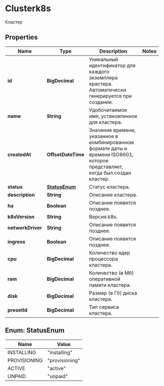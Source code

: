 

# Clusterk8s

Кластер

## Properties

| Name | Type | Description | Notes |
|------------ | ------------- | ------------- | -------------|
|**id** | **BigDecimal** | Уникальный идентификатор для каждого экземпляра крастера. Автоматически генерируется при создании. |  |
|**name** | **String** | Удобочитаемое имя, установленное для кластера. |  |
|**createdAt** | **OffsetDateTime** | Значение времени, указанное в комбинированном формате даты и времени ISO8601, которое представляет, когда был создан кластер. |  |
|**status** | [**StatusEnum**](#StatusEnum) | Статус кластера. |  |
|**description** | **String** | Описание кластера. |  |
|**ha** | **Boolean** | Описание появится позднее. |  |
|**k8sVersion** | **String** | Версия k8s. |  |
|**networkDriver** | **String** | Описание появится позднее. |  |
|**ingress** | **Boolean** | Описание появится позднее. |  |
|**cpu** | **BigDecimal** | Количество ядер процессора кластера. |  |
|**ram** | **BigDecimal** | Количество (в Мб) оперативной памяти кластера. |  |
|**disk** | **BigDecimal** | Размер (в Гб) диска кластера. |  |
|**presetId** | **BigDecimal** | Тип сервиса кластера. |  |



## Enum: StatusEnum

| Name | Value |
|---- | -----|
| INSTALLING | &quot;installing&quot; |
| PROVISIONING | &quot;provisioning&quot; |
| ACTIVE | &quot;active&quot; |
| UNPAID | &quot;unpaid&quot; |



